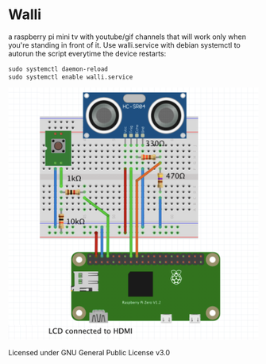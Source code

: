 # Walli

a raspberry pi mini tv with youtube/gif channels that will work only when you're standing in front of it.
Use walli.service with debian systemctl to autorun the script everytime the device restarts:
``` 
sudo systemctl daemon-reload
sudo systemctl enable walli.service
```

![Alt text](circuit.png?raw=true "Title")

Licensed under GNU General Public License v3.0
